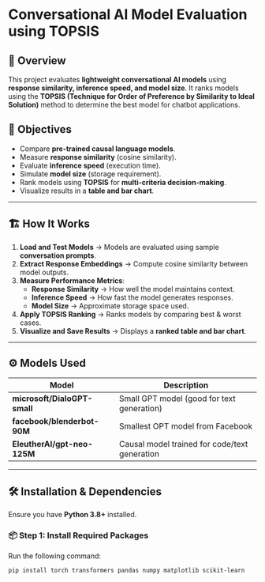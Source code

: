 # Conversational AI Model Evaluation using TOPSIS

## 📌 Overview
This project evaluates **lightweight conversational AI models** using **response similarity, inference speed, and model size**. It ranks models using the **TOPSIS (Technique for Order of Preference by Similarity to Ideal Solution)** method to determine the best model for chatbot applications.

## 🎯 Objectives
- Compare **pre-trained causal language models**.
- Measure **response similarity** (cosine similarity).
- Evaluate **inference speed** (execution time).
- Simulate **model size** (storage requirement).
- Rank models using **TOPSIS** for **multi-criteria decision-making**.
- Visualize results in a **table and bar chart**.

---

## 🏗️ How It Works
1. **Load and Test Models** → Models are evaluated using sample **conversation prompts**.
2. **Extract Response Embeddings** → Compute cosine similarity between model outputs.
3. **Measure Performance Metrics**:
   - **Response Similarity** → How well the model maintains context.
   - **Inference Speed** → How fast the model generates responses.
   - **Model Size** → Approximate storage space used.
4. **Apply TOPSIS Ranking** → Ranks models by comparing best & worst cases.
5. **Visualize and Save Results** → Displays a **ranked table and bar chart**.

---

## ⚙️ Models Used
| Model | Description |
|--------|------------|
| **microsoft/DialoGPT-small** | Small GPT model (good for text generation) |
| **facebook/blenderbot-90M** | Smallest OPT model from Facebook |
| **EleutherAI/gpt-neo-125M** | Causal model trained for code/text generation |

---

## 🛠️ Installation & Dependencies
Ensure you have **Python 3.8+** installed.

### 📦 **Step 1: Install Required Packages**
Run the following command:
```bash
pip install torch transformers pandas numpy matplotlib scikit-learn
